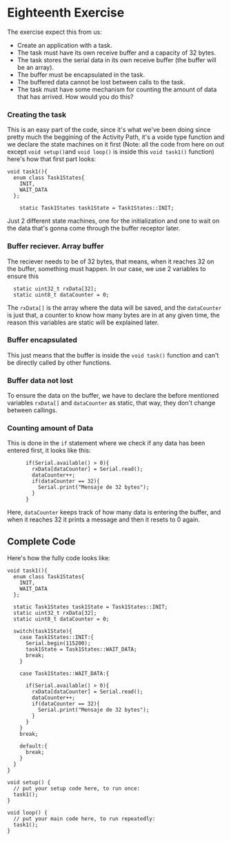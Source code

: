 # Eighteenth Exercise
The exercise expect this from us:
- Create an application with a task.
- The task must have its own receive buffer and a capacity of 32 bytes.
- The task stores the serial data in its own receive buffer (the buffer will be an array).
- The buffer must be encapsulated in the task.
- The buffered data cannot be lost between calls to the task.
- The task must have some mechanism for counting the amount of data that has arrived. How would you do this?

### Creating the task
This is an easy part of the code, since it's what we've been doing since pretty much the beggining of the Activity Path, it's a voide type function and we declare the state machines on it first (Note: all the code from here on out except `void setup()`and `void loop()` is inside this `void task1()` function) here's how that first part looks:

    void task1(){
      enum class Task1States{
        INIT,
        WAIT_DATA
      };

        static Task1States task1State = Task1States::INIT;
Just 2 different state machines, one for the initialization and one to wait on the data that's gonna come through the buffer receptor later.

### Buffer reciever. Array buffer
The reciever needs to be of 32 bytes, that means, when it reaches 32 on the buffer, something must happen. In our case, we use 2 variables to ensure this

      static uint32_t rxData[32];
      static uint8_t dataCounter = 0;
The `rxData[]` is the array where the data will be saved, and the `dataCounter` is just that, a counter to know how many bytes are in at any given time, the reason this variables are static will be explained later.

### Buffer encapsulated 
This just means that the buffer is inside the `void task()` function and can't be directly called by other functions.

### Buffer data not lost
To ensure the data on the buffer, we have to declare the before mentioned variables `rxData[]` and `dataCounter` as static, that way, they don't change between callings.

### Counting amount of Data
This is done in the `if` statement where we check if any data has been entered first, it looks like this:

          if(Serial.available() > 0){
            rxData[dataCounter] = Serial.read();
            dataCounter++;
            if(dataCounter == 32){
              Serial.print("Mensaje de 32 bytes");
            }
          }
Here, `dataCounter` keeps track of how many data is entering the buffer, and when it reaches 32 it prints a message and then it resets to 0 again.

## Complete Code
Here's how the fully code looks like:

    void task1(){
      enum class Task1States{
        INIT,
        WAIT_DATA
      };
    
      static Task1States task1State = Task1States::INIT;
      static uint32_t rxData[32];
      static uint8_t dataCounter = 0;
    
      switch(task1State){
        case Task1States::INIT:{
          Serial.begin(115200);
          task1State = Task1States::WAIT_DATA;
          break;
        }
        
        case Task1States::WAIT_DATA:{
          
          if(Serial.available() > 0){
            rxData[dataCounter] = Serial.read();
            dataCounter++;
            if(dataCounter == 32){
              Serial.print("Mensaje de 32 bytes");
            }
          }
        }
        break;
    
        default:{
          break;
        }
      }
    }
    
    void setup() {
      // put your setup code here, to run once:
      task1();
    }
    
    void loop() {
      // put your main code here, to run repeatedly:
      task1();
    }

